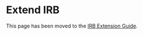 # Extend IRB

This page has been moved to the [IRB Extension Guide](https://ruby.github.io/irb/EXTEND_IRB_md.html).
